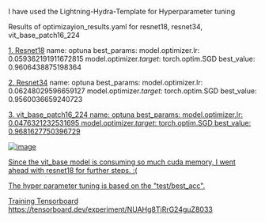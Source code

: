 I have used the Lightning-Hydra-Template for Hyperparameter tuning

Results of optimizayion_results.yaml for resnet18, resnet34, vit_base_patch16_224

<u>1. Resnet18</u>
name: optuna
best_params:
  model.optimizer.lr: 0.059362191911672815
  model.optimizer._target_: torch.optim.SGD
best_value: 0.9606438875198364

<u>2. Resnet34</u>
name: optuna
best_params:
  model.optimizer.lr: 0.06248029596659127
  model.optimizer._target_: torch.optim.SGD
best_value: 0.9560036659240723

<u>3. vit_base_patch16_224
 name: optuna
best_params:
  model.optimizer.lr: 0.0476321232531695
  model.optimizer._target_: torch.optim.SGD
best_value: 0.9681627750396729
 
 ![image](https://user-images.githubusercontent.com/16095633/218397360-3770964d-6431-4b4c-b294-80cf9630b2a7.png)

 Since the vit_base model is consuming so much cuda memory, I went ahead with resnet18 for further steps. :(
  
  The hyper parameter tuning is based on the "test/best_acc". 
  
Training Tensorboard
https://tensorboard.dev/experiment/NUAHg8TjRrG24guZ8033

 
